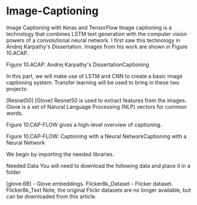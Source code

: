 # Image-Captioning
Image Captioning with Keras and TensorFlow
Image captioning is a technology that combines LSTM text generation with the computer vision powers of a convolutional neural network. I first saw this technology in Andrej Karpathy's Dissertation. Images from his work are shown in Figure 10.ACAP.

Figure 10.ACAP: Andrej Karpathy's DissertationCaptioning

In this part, we will make use of LSTM and CNN to create a basic image captioning system. Transfer learning will be used to bring in these two projects:

[Resnet50]
[Glove]
Resnet50 is used to extract features from the images. Glove is a set of Natural Language Processing (NLP) vectors for common words.

Figure 10.CAP-FLOW gives a high-level overview of captioning.

Figure 10.CAP-FLOW: Captioning with a Neural NetworkCaptioning with a Neural Network

We begin by importing the needed libraries.

Needed Data
You will need to download the following data and place it in a folder

[glove.6B] - Glove embeddings.
Flicker8k_Dataset - Flicker dataset.
Flicker8k_Text
Note, the original Flickr datasets are no longer available, but can be downloaded from this article.
